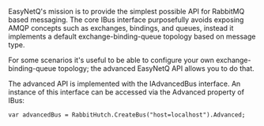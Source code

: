 EasyNetQ's mission is to provide the simplest possible API for RabbitMQ based messaging. The core IBus interface purposefully avoids exposing AMQP concepts such as exchanges, bindings, and queues, instead it implements a default exchange-binding-queue topology based on message type.

For some scenarios it's useful to be able to configure your own exchange-binding-queue topology; the advanced EasyNetQ API allows you to do that.

The advanced API is implemented with the IAdvancedBus interface. An instance of this interface can be accessed via the Advanced property of IBus:

    var advancedBus = RabbitHutch.CreateBus("host=localhost").Advanced;


